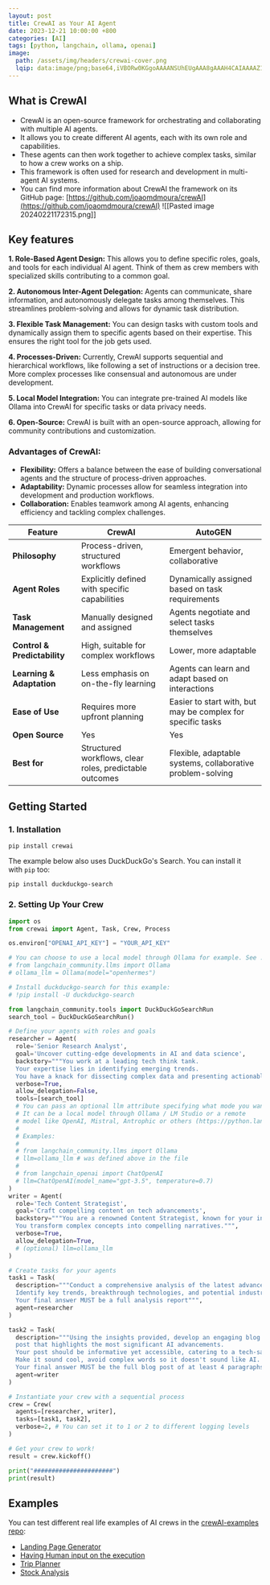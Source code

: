 ```yaml
---
layout: post
title: CrewAI as Your AI Agent
date: 2023-12-21 10:00:00 +800
categories: [AI]
tags: [python, langchain, ollama, openai]
image:
  path: /assets/img/headers/crewai-cover.png
  lqip: data:image/png;base64,iVBORw0KGgoAAAANSUhEUgAAA8gAAAH4CAIAAAAZ1VPRAALJIklEQVR4Aeyah5IbuxVE0aQ3h/eUv8L//1MOm/NumxaKp9TVZInO4e1d1QgDXNyMHgyG+vj59+Od
---
```


## What is CrewAI

- CrewAI is an open-source framework for orchestrating and collaborating with multiple AI agents.
- It allows you to create different AI agents, each with its own role and capabilities.
- These agents can then work together to achieve complex tasks, similar to how a crew works on a ship.
- This framework is often used for research and development in multi-agent AI systems.
- You can find more information about CrewAI the framework on its GitHub page: [https://github.com/joaomdmoura/crewAI](https://github.com/joaomdmoura/crewAI)
  ![[Pasted image 20240221172315.png]]

## Key features

**1. Role-Based Agent Design:** This allows you to define specific roles, goals, and tools for each individual AI agent. Think of them as crew members with specialized skills contributing to a common goal.

**2. Autonomous Inter-Agent Delegation:** Agents can communicate, share information, and autonomously delegate tasks among themselves. This streamlines problem-solving and allows for dynamic task distribution.

**3. Flexible Task Management:** You can design tasks with custom tools and dynamically assign them to specific agents based on their expertise. This ensures the right tool for the job gets used.

**4. Processes-Driven:** Currently, CrewAI supports sequential and hierarchical workflows, like following a set of instructions or a decision tree. More complex processes like consensual and autonomous are under development.

**5. Local Model Integration:** You can integrate pre-trained AI models like Ollama into CrewAI for specific tasks or data privacy needs.

**6. Open-Source:** CrewAI is built with an open-source approach, allowing for community contributions and customization.

### **Advantages of CrewAI:**

- **Flexibility:** Offers a balance between the ease of building conversational agents and the structure of process-driven approaches.
- **Adaptability:** Dynamic processes allow for seamless integration into development and production workflows.
- **Collaboration:** Enables teamwork among AI agents, enhancing efficiency and tackling complex challenges.

| Feature                      | CrewAI                                                  | AutoGEN                                                     |
| ---------------------------- | ------------------------------------------------------- | ----------------------------------------------------------- |
| **Philosophy**               | Process-driven, structured workflows                    | Emergent behavior, collaborative                            |
| **Agent Roles**              | Explicitly defined with specific capabilities           | Dynamically assigned based on task requirements             |
| **Task Management**          | Manually designed and assigned                          | Agents negotiate and select tasks themselves                |
| **Control & Predictability** | High, suitable for complex workflows                    | Lower, more adaptable                                       |
| **Learning & Adaptation**    | Less emphasis on on-the-fly learning                    | Agents can learn and adapt based on interactions            |
| **Ease of Use**              | Requires more upfront planning                          | Easier to start with, but may be complex for specific tasks |
| **Open Source**              | Yes                                                     | Yes                                                         |
| **Best for**                 | Structured workflows, clear roles, predictable outcomes | Flexible, adaptable systems, collaborative problem-solving  |

## Getting Started

### 1. Installation

```shell
pip install crewai
```

The example below also uses DuckDuckGo's Search. You can install it with `pip` too:

```shell
pip install duckduckgo-search
```

### 2. Setting Up Your Crew

```python
import os
from crewai import Agent, Task, Crew, Process

os.environ["OPENAI_API_KEY"] = "YOUR_API_KEY"

# You can choose to use a local model through Ollama for example. See ./docs/how-to/llm-connections.md for more information.
# from langchain_community.llms import Ollama
# ollama_llm = Ollama(model="openhermes")

# Install duckduckgo-search for this example:
# !pip install -U duckduckgo-search

from langchain_community.tools import DuckDuckGoSearchRun
search_tool = DuckDuckGoSearchRun()

# Define your agents with roles and goals
researcher = Agent(
  role='Senior Research Analyst',
  goal='Uncover cutting-edge developments in AI and data science',
  backstory="""You work at a leading tech think tank.
  Your expertise lies in identifying emerging trends.
  You have a knack for dissecting complex data and presenting actionable insights.""",
  verbose=True,
  allow_delegation=False,
  tools=[search_tool]
  # You can pass an optional llm attribute specifying what mode you wanna use.
  # It can be a local model through Ollama / LM Studio or a remote
  # model like OpenAI, Mistral, Antrophic or others (https://python.langchain.com/docs/integrations/llms/)
  #
  # Examples:
  #
  # from langchain_community.llms import Ollama
  # llm=ollama_llm # was defined above in the file
  #
  # from langchain_openai import ChatOpenAI
  # llm=ChatOpenAI(model_name="gpt-3.5", temperature=0.7)
)
writer = Agent(
  role='Tech Content Strategist',
  goal='Craft compelling content on tech advancements',
  backstory="""You are a renowned Content Strategist, known for your insightful and engaging articles.
  You transform complex concepts into compelling narratives.""",
  verbose=True,
  allow_delegation=True,
  # (optional) llm=ollama_llm
)

# Create tasks for your agents
task1 = Task(
  description="""Conduct a comprehensive analysis of the latest advancements in AI in 2024.
  Identify key trends, breakthrough technologies, and potential industry impacts.
  Your final answer MUST be a full analysis report""",
  agent=researcher
)

task2 = Task(
  description="""Using the insights provided, develop an engaging blog
  post that highlights the most significant AI advancements.
  Your post should be informative yet accessible, catering to a tech-savvy audience.
  Make it sound cool, avoid complex words so it doesn't sound like AI.
  Your final answer MUST be the full blog post of at least 4 paragraphs.""",
  agent=writer
)

# Instantiate your crew with a sequential process
crew = Crew(
  agents=[researcher, writer],
  tasks=[task1, task2],
  verbose=2, # You can set it to 1 or 2 to different logging levels
)

# Get your crew to work!
result = crew.kickoff()

print("######################")
print(result)
```

## Examples

You can test different real life examples of AI crews in the [crewAI-examples repo](https://github.com/joaomdmoura/crewAI-examples?tab=readme-ov-file):

- [Landing Page Generator](https://github.com/joaomdmoura/crewAI-examples/tree/main/landing_page_generator)
- [Having Human input on the execution](https://docs.crewai.com/how-to/Human-Input-on-Execution)
- [Trip Planner](https://github.com/joaomdmoura/crewAI-examples/tree/main/trip_planner)
- [Stock Analysis](https://github.com/joaomdmoura/crewAI-examples/tree/main/stock_analysis)
